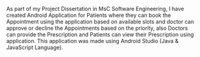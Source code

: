 As part of my Project Dissertation in MsC Software Engineering, I have created Android Application for Patients where they can book the Appointment using the application based on available slots and doctor can approve or decline the Appointments based on the priority, also Doctors can provide the Prescription and Patients can view their Prescription using application. This application was made using Android Studio (Java & JavaScript Language). 
